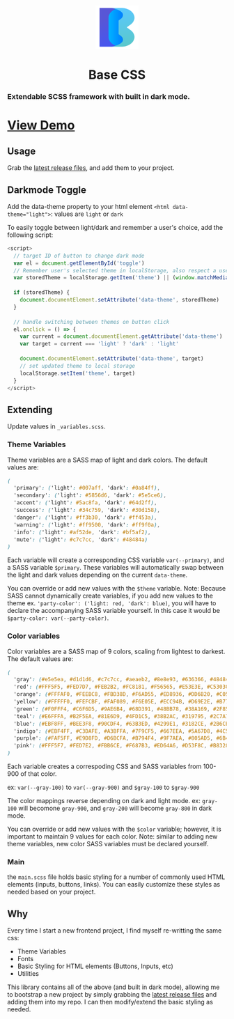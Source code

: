 <p align="center">
  <img alt="Base CSS" src="./docs/assets/base-css-logo.svg" width="100">
</p>

<h1 align="center">
  Base CSS
</h1>

### Extendable SCSS framework with built in dark mode.

# [View Demo](https://sschandi.github.io/basecss/)

## Usage

Grab the [latest release files](https://github.com/sschandi/basecss/releases), and add them to your project.

## Darkmode Toggle

Add the data-theme property to your html element `<html data-theme="light">`: values are `light` or `dark`

To easily toggle between light/dark and remember a user's choice, add the following script:

```javascript
<script>
  // target ID of button to change dark mode
  var el = document.getElementById('toggle')
  // Remember user's selected theme in localStorage, also respect a users `prefers-color-scheme: dark` setting
  var storedTheme = localStorage.getItem('theme') || (window.matchMedia('(prefers-color-scheme: dark)').matches ? 'dark' : 'light')

  if (storedTheme) {
    document.documentElement.setAttribute('data-theme', storedTheme)
  }

  // handle switching between themes on button click
  el.onclick = () => {
    var current = document.documentElement.getAttribute('data-theme')
    var target = current === 'light' ? 'dark' : 'light'

    document.documentElement.setAttribute('data-theme', target)
    // set updated theme to local storage
    localStorage.setItem('theme', target)
  }
</script>
```

## Extending

Update values in `_variables.scss`.

### Theme Variables

Theme variables are a SASS map of light and dark colors. The default values are:

```scss
(
  'primary': ('light': #007aff, 'dark': #0a84ff),
  'secondary': ('light': #5856d6, 'dark': #5e5ce6),
  'accent': ('light': #5ac8fa, 'dark': #64d2ff),
  'success': ('light': #34c759, 'dark': #30d158),
  'danger': ('light': #ff3b30, 'dark': #ff453a),
  'warning': ('light': #ff9500, 'dark': #ff9f0a),
  'info': ('light': #af52de, 'dark': #bf5af2),
  'mute': ('light': #c7c7cc, 'dark': #48484a)
)
```

Each variable will create a corresponding CSS variable `var(--primary)`, and a SASS variable `$primary`. These variables will automatically
swap between the light and dark values depending on the current `data-theme`.

You can override or add new values with the `$theme` variable. Note: Because SASS cannot dynamically create variables,
if you add new values to the theme ex. `'party-color': ('light: red, 'dark': blue)`, you will have to declare the accompanying SASS variable yourself.
In this case it would be `$party-color: var(--party-color)`.

### Color variables

Color variables are a SASS map of 9 colors, scaling from lightest to darkest. The default values are:

```scss
(
  'gray': (#e5e5ea, #d1d1d6, #c7c7cc, #aeaeb2, #8e8e93, #636366, #48484a, #3a3a3c, #2c2c2e),
  'red': (#FFF5F5, #FED7D7, #FEB2B2, #FC8181, #F56565, #E53E3E, #C53030, #9B2C2C, #742A2A),
  'orange': (#FFFAF0, #FEEBC8, #FBD38D, #F6AD55, #ED8936, #DD6B20, #C05621, #9C4221, #7B341E),
  'yellow': (#FFFFF0, #FEFCBF, #FAF089, #F6E05E, #ECC94B, #D69E2E, #B7791F, #975A16, #744210),
  'green': (#F0FFF4, #C6F6D5, #9AE6B4, #68D391, #48BB78, #38A169, #2F855A, #276749, #22543D),
  'teal': (#E6FFFA, #B2F5EA, #81E6D9, #4FD1C5, #38B2AC, #319795, #2C7A7B, #285E61, #234E52),
  'blue': (#EBF8FF, #BEE3F8, #90CDF4, #63B3ED, #4299E1, #3182CE, #2B6CB0, #2C5282, #2A4365),
  'indigo': (#EBF4FF, #C3DAFE, #A3BFFA, #7F9CF5, #667EEA, #5A67D8, #4C51BF, #434190, #3C366B),
  'purple': (#FAF5FF, #E9D8FD, #D6BCFA, #B794F4, #9F7AEA, #805AD5, #6B46C1, #553C9A, #44337A),
  'pink': (#FFF5F7, #FED7E2, #FBB6CE, #F687B3, #ED64A6, #D53F8C, #B83280, #97266D, #702459),
)
```

Each variable creates a correspoding CSS and SASS variables from 100-900 of that color.

ex: `var(--gray-100)` to `var(--gray-900)` and `$gray-100` to `$gray-900`

The color mappings reverse depending on dark and light mode. ex: `gray-100` will becomone `gray-900`, and `gray-200` will become `gray-800` in dark mode.

You can override or add new values with the `$color` variable; however, it is important to maintain 9 values for each color.
Note: similar to adding new theme variables, new color SASS variables must be declared yourself.

### Main

the `main.scss` file holds basic styling for a number of commonly used HTML elements (inputs, buttons, links). You can easily customize these styles as needed
based on your project.

## Why

Every time I start a new frontend project, I find myself re-writting the same css:

- Theme Variables
- Fonts
- Basic Styling for HTML elements (Buttons, Inputs, etc)
- Utilities

This library contains all of the above (and built in dark mode), allowing me to bootstrap a new project by simply grabbing the
[latest release files](https://github.com/sschandi/basecss/releases) and adding them into my repo. I can then modify/extend the
basic styling as needed.
